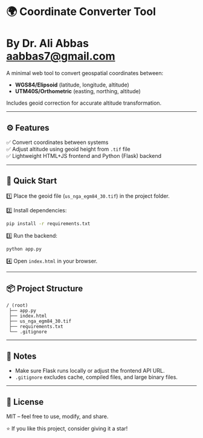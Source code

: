 # 🌍 Coordinate Converter Tool
# By Dr. Ali Abbas aabbas7@gmail.com

A minimal web tool to convert geospatial coordinates between:
- **WGS84/Elipsoid** (latitude, longitude, altitude)
- **UTM40S/Orthometric** (easting, northing, altitude)

Includes geoid correction for accurate altitude transformation.

---

## ⚙️ Features
✅ Convert coordinates between systems  
✅ Adjust altitude using geoid height from `.tif` file  
✅ Lightweight HTML+JS frontend and Python (Flask) backend

---

## 🚀 Quick Start

1️⃣ Place the geoid file (`us_nga_egm84_30.tif`) in the project folder.

2️⃣ Install dependencies:
```bash
pip install -r requirements.txt
```

3️⃣ Run the backend:
```bash
python app.py
```

4️⃣ Open `index.html` in your browser.

---

## 📦 Project Structure
```
/ (root)
 ├── app.py
 ├── index.html
 ├── us_nga_egm84_30.tif
 ├── requirements.txt
 └── .gitignore
```

---

## 📌 Notes
- Make sure Flask runs locally or adjust the frontend API URL.
- `.gitignore` excludes cache, compiled files, and large binary files.

---

## 🧭 License
MIT – feel free to use, modify, and share.

⭐ If you like this project, consider giving it a star!

